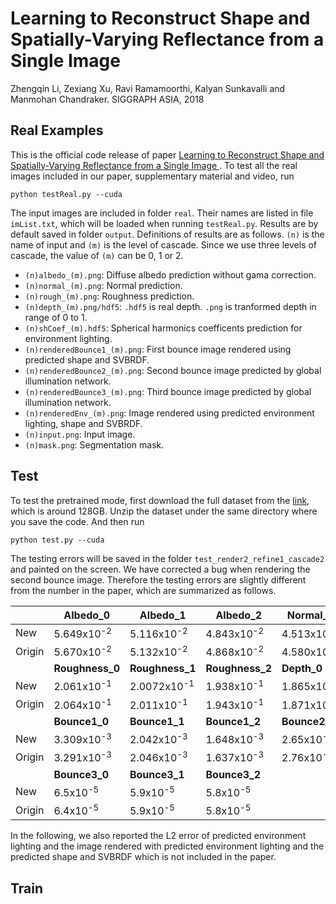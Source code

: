 # Learning to Reconstruct Shape and Spatially-Varying Reflectance from a Single Image 
Zhengqin Li, Zexiang Xu, Ravi Ramamoorthi, Kalyan Sunkavalli and Manmohan Chandraker. SIGGRAPH ASIA, 2018

## Real Examples
This is the official code release of paper [Learning to Reconstruct Shape and Spatially-Varying Reflectance from a Single Image ](https://drive.google.com/file/d/17K3RrWQ48gQynOhZHq1g5sQgjLjoMiPk/view). To test all the real images included in our paper, supplementary material and video, run
```
python testReal.py --cuda 
```
The input images are included in folder `real`. Their names are listed in file `imList.txt`, which will be loaded when running `testReal.py`. Results are by default saved in folder `output`. Definitions of results are as follows. `(n)` is the name of input and `(m)` is the level of cascade. Since we use three levels of cascade, the value of `(m)` can be 0, 1 or 2.
* `(n)albedo_(m).png`: Diffuse albedo prediction without gama correction. 
* `(n)normal_(m).png`: Normal prediction.
* `(n)rough_(m).png`: Roughness prediction.
* `(n)depth_(m).png/hdf5`: `.hdf5` is real depth. `.png` is tranformed depth in range of 0 to 1.  
* `(n)shCoef_(m).hdf5`: Spherical harmonics coefficents prediction for environment lighting. 
* `(n)renderedBounce1_(m).png`: First bounce image rendered using predicted shape and SVBRDF. 
* `(n)renderedBounce2_(m).png`: Second bounce image predicted by global illumination network. 
* `(n)renderedBounce3_(m).png`: Third bounce image predicted by global illumination network.
* `(n)renderedEnv_(m).png`: Image rendered using predicted environment lighting, shape and SVBRDF. 
* `(n)input.png`: Input image. 
* `(n)mask.png`: Segmentation mask. 

## Test
To test the pretrained mode, first download the full dataset from the [link](http://cseweb.ucsd.edu/~viscomp/projects/SIGA18ShapeSVBRDF/Data.zip), which is around 128GB. Unzip the dataset under the same directory where you save the code. And then run 
```
python test.py --cuda 
```
The testing errors will be saved in the folder `test_render2_refine1_cascade2` and painted on the screen. We have corrected a bug when rendering the second bounce image. Therefore the testing errors are slightly different from the number in the paper, which are summarized as follows.  

|      |Albedo_0|Albedo_1|Albedo_2|Normal_0|Normal_1|Normal_2|
|------|-------|-------|-------|-------|-------|-------|
|New|5.649x10<sup>-2</sup>|5.116x10<sup>-2</sup>|4.843x10<sup>-2</sup>|4.513x10<sup>-2</sup>|3.898x10<sup>-2</sup>|3.815x10<sup>-2</sup>|
|Origin|5.670x10<sup>-2</sup>|5.132x10<sup>-2</sup>|4.868x10<sup>-2</sup>|4.580x10<sup>-2</sup>|3.907x10<sup>-2</sup>|3.822x10<sup>-2</sup>|
|      |**Roughness_0**|**Roughness_1**|**Roughness_2**|**Depth_0**|**Depth_1**|**Depth_2**|
|New|2.061x10<sup>-1</sup>|2.0072x10<sup>-1</sup>|1.938x10<sup>-1</sup>|1.865x10<sup>-2</sup>|1.620x10<sup>-2</sup>|1.501x10<sup>-2</sup>| 
|Origin|2.064x10<sup>-1</sup>|2.011x10<sup>-1</sup>|1.943x10<sup>-1</sup>|1.871x10<sup>-2</sup>|1.624x10<sup>-2</sup>|1.505x10<sup>-2</sup>|
|      |**Bounce1_0**|**Bounce1_1**|**Bounce1_2**|**Bounce2_0**|**Bounce2_1**|**Bounce2_2**|
|New|3.309x10<sup>-3</sup>|2.042x10<sup>-3</sup>|1.648x10<sup>-3</sup>|2.65x10<sup>-4</sup>|2.22x10<sup>-4</sup>|2.19x10<sup>-4</sup>|
|Origin|3.291x10<sup>-3</sup>|2.046x10<sup>-3</sup>|1.637x10<sup>-3</sup>|2.76x10<sup>-4</sup>|2.47x10<sup>-4</sup>|2.45x10<sup>-4</sup>|
|      |**Bounce3_0**|**Bounce3_1**|**Bounce3_2**| | | |
|New|6.5x10<sup>-5</sup>|5.9x10<sup>-5</sup>|5.8x10<sup>-5</sup>||||
|Origin|6.4x10<sup>-5</sup>|5.9x10<sup>-5</sup>|5.8x10<sup>-5</sup>||||

In the following, we also reported the L2 error of predicted environment lighting and the image rendered with predicted environment lighting and the predicted shape and SVBRDF which is not included in the paper. 

## Train
